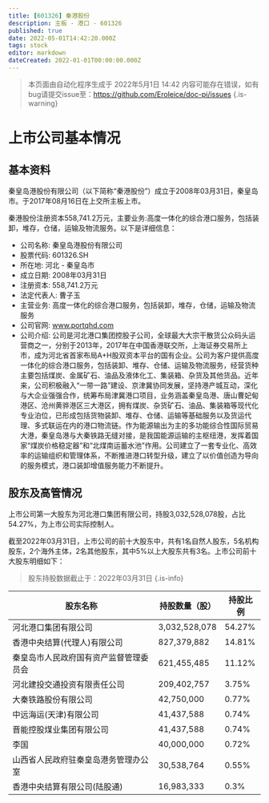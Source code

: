 ```yaml
---
title: [601326] 秦港股份
description: 主板 - 港口 - 601326
published: true
date: 2022-05-01T14:42:20.000Z
tags: stock
editor: markdown
dateCreated: 2022-01-01T00:00:00.000Z
---
```


> 本页面由自动化程序生成于 2022年5月1日 14:42
> 内容可能存在错误，如有bug请提交issue至：https://github.com/Eroleice/doc-pi/issues
{.is-warning}

# 上市公司基本情况

## 基本资料

秦皇岛港股份有限公司（以下简称“秦港股份”）成立于2008年03月31日，秦皇岛市。于2017年08月16日在上交所主板上市。

秦港股份注册资本558,741.2万元，主要业务:高度一体化的综合港口服务，包括装卸，堆存，仓储，运输及物流服务。以下是详细信息：

- 公司名称: 秦皇岛港股份有限公司
- 股票代码: 601326.SH
- 所在地: 河北 - 秦皇岛市
- 成立日期: 2008年03月31日
- 注册资本: 558,741.2万元
- 法定代表人: 曹子玉
- 主营业务: 高度一体化的综合港口服务，包括装卸，堆存，仓储，运输及物流服务
- 公司官网: www.portqhd.com
- 公司介绍: 公司是河北港口集团控股子公司，全球最大大宗干散货公众码头运营商之一，分别于2013年，2017年在中国香港联交所，上海证券交易所上市，成为河北省首家布局A+H股双资本平台的国有企业。公司为客户提供高度一体化的综合港口服务，包括装卸、堆存、仓储、运输及物流服务，经营货种主要包括煤炭、金属矿石、油品及液体化工、集装箱、杂货及其他货品。近年来，公司积极融入“一带一路”建设、京津冀协同发展，坚持港产城互动，深化与大企业强强合作，统筹布局津冀港口项目，业务涵盖秦皇岛港、唐山曹妃甸港区、沧州黄骅港区三大港区，拥有煤炭、杂货矿石、油品、集装箱等现代化专业泊位，已形成包括货物装卸、堆存、仓储、运输等基础服务以及货运代理、多式联运在内的港口物流链。作为能源输出为主的多功能综合性国际贸易大港，秦皇岛港与大秦铁路无缝对接，是我国能源运输的主枢纽港，发挥着国家“煤炭价格稳定器”和“北煤南运蓄水池”作用。公司建立了一套专业化、高效率的运输组织和管理体系，不断推进港口转型升级，建立了以价值创造为导向的服务模式，港口装卸增值服务能力不断提升。


## 股东及高管情况

上市公司第一大股东为河北港口集团有限公司，持股3,032,528,078股，占比54.27%，为上市公司实际控制人。

截至2022年03月31日，上市公司的前十大股东中，共有1名自然人股东，5名机构股东，2个海外主体，2名其他股东，其中5%以上大股东共有3名。上市公司前十大股东明细如下：

> 股东持股数据截止于：2022年03月31日
{.is-info}

| 股东名称 | 持股数量（股） | 持股比例 |
| --- | --- | --- |
| 河北港口集团有限公司 | 3,032,528,078 | 54.27% |
| 香港中央结算(代理人)有限公司 | 827,379,882 | 14.81% |
| 秦皇岛市人民政府国有资产监督管理委员会 | 621,455,485 | 11.12% |
| 河北建投交通投资有限责任公司 | 209,402,757 | 3.75% |
| 大秦铁路股份有限公司 | 42,750,000 | 0.77% |
| 中远海运(天津)有限公司 | 41,437,588 | 0.74% |
| 晋能控股煤业集团有限公司 | 41,437,588 | 0.74% |
| 李国 | 40,000,000 | 0.72% |
| 山西省人民政府驻秦皇岛港务管理办公室 | 30,538,764 | 0.55% |
| 香港中央结算有限公司(陆股通) | 16,983,333 | 0.3% |




